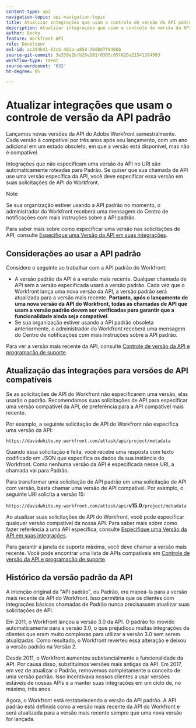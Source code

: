 ```yaml
---
content-type: api
navigation-topic: api-navigation-topic
title: Atualizar integrações que usam o controle de versão da API padrão
description: Atualizar integrações que usam o controle de versão da API padrão
author: Becky
feature: Workfront API
role: Developer
exl-id: ac394b41-63cb-481a-a858-30d8d7f840bb
source-git-commit: 3e339e2bfb26e101f0305c05f620a21541394993
workflow-type: tm+mt
source-wordcount: '632'
ht-degree: 0%

---
```


# Atualizar integrações que usam o controle de versão da API padrão

Lançamos novas versões da API do Adobe Workfront semestralmente. Cada versão é compatível por três anos após seu lançamento, com um ano adicional em um estado obsoleto, em que a versão está disponível, mas não é compatível.

Integrações que não especificam uma versão da API no URI são automaticamente roteadas para Padrão. Se quiser que sua chamada de API use uma versão específica da API, você deve especificar essa versão em suas solicitações de API do Workfront.

>[!NOTE]
>
>Se sua organização estiver usando a API padrão no momento, o administrador do Workfront receberá uma mensagem do Centro de notificações com mais instruções sobre a API padrão.

Para saber mais sobre como especificar uma versão nas solicitações de API, consulte [Especifique uma Versão da API em suas integrações](../../wf-api/api/specify-api-version-integrations.md).

## Considerações ao usar a API padrão

Considere o seguinte ao trabalhar com a API padrão do Workfront:

* A versão padrão da API é a versão mais recente. Qualquer chamada de API sem a versão especificada usará a versão padrão. Cada vez que o Workfront lança uma nova versão da API, a versão padrão será atualizada para a versão mais recente. **Portanto, após o lançamento de uma nova versão da API do Workfront, todas as chamadas de API que usam a versão padrão devem ser verificadas para garantir que a funcionalidade ainda seja compatível**.
* Se sua organização estiver usando a API padrão obsoleta anteriormente, o administrador do Workfront receberá uma mensagem do Centro de notificações com mais instruções sobre a API padrão.

Para ver a versão mais recente da API, consulte [Controle de versão da API e programação de suporte](../../wf-api/api/api-version-support-schedule.md).

## Atualização das integrações para versões de API compatíveis

Se as solicitações de API do Workfront não especificarem uma versão, elas usarão o padrão. Recomendamos suas solicitações de API para especificar uma versão compatível da API, de preferência para a API compatível mais recente.

Por exemplo, a seguinte solicitação de API do Workfront não especifica uma versão da API:

`https://davidwhite.my.workfront.com/attask/api/project/metadata`

Quando essa solicitação é feita, você recebe uma resposta com texto codificado em JSON que especifica os dados da sua instância do Workfront. Como nenhuma versão da API é especificada nesse URI, a chamada vai para Padrão.

Para transformar uma solicitação de API padrão em uma solicitação de API com versão, basta chamar uma versão de API compatível. Por exemplo, o seguinte URI solicita a versão 15:

`https://davidwhite.my.workfront.com/attask/api/`**v15.0**`/project/metadata`

Ao atualizar suas solicitações de API do Workfront, você pode especificar qualquer versão compatível da nossa API. Para saber mais sobre como fazer referência a uma API específica, consulte [Especifique uma Versão da API em suas integrações](../../wf-api/api/specify-api-version-integrations.md).

Para garantir a janela de suporte máxima, você deve chamar a versão mais recente. Você pode encontrar uma lista de APIs compatíveis em [Controle de versão da API e programação de suporte](../../wf-api/api/api-version-support-schedule.md).

## Histórico da versão padrão da API

A intenção original da &quot;API padrão&quot;, ou Padrão, era mapeá-la para a versão mais recente da API do Workfront. Isso permitiria que os clientes com integrações básicas chamadas de Padrão nunca precisassem atualizar suas solicitações de API.

Em 2011, o Workfront lançou a versão 3.0 da API. O padrão foi movido automaticamente para a versão 3.0, o que prejudicou muitas integrações de clientes que eram muito complexas para utilizar a versão 3.0 sem serem atualizadas. Como resultado, o Workfront reverteu essa alteração e deixou a versão padrão na Versão 2.

Desde 2011, o Workfront aumentou substancialmente a funcionalidade da API. Por causa disso, substituímos versões mais antigas da API. Em 2017, em vez de atualizar o Padrão, removemos completamente o conceito de uma versão padrão. Isso incentivava nossos clientes a usar versões estáveis de nossas APIs e a manter suas integrações em um ciclo de, no máximo, três anos.

Agora, o Workfront está restabelecendo a versão da API padrão. A API padrão está definida como a versão mais recente da API do Workfront e será atualizada para a versão mais recente sempre que uma nova versão for lançada.

